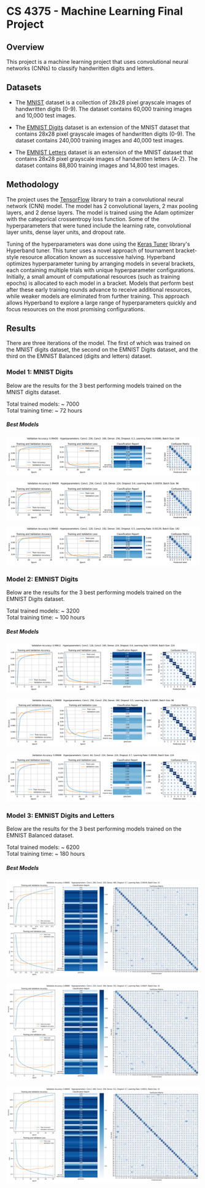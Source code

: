 # CS 4375 - Machine Learning Final Project

## Overview

This project is a machine learning project that uses convolutional neural networks (CNNs) to classify handwritten digits and letters.

## Datasets

- The [MNIST](https://www.tensorflow.org/datasets/catalog/mnist) dataset is a collection of 28x28 pixel grayscale images of handwritten digits (0-9). The dataset contains 60,000 training images and 10,000 test images.

- The [EMNIST Digits](https://www.tensorflow.org/datasets/catalog/emnist) dataset is an extension of the MNIST dataset that contains 28x28 pixel grayscale images of handwritten digits (0-9). The dataset contains 240,000 training images and 40,000 test images.

- The [EMNIST Letters](https://www.tensorflow.org/datasets/catalog/emnist) dataset is an extension of the MNIST dataset that contains 28x28 pixel grayscale images of handwritten letters (A-Z). The dataset contains 88,800 training images and 14,800 test images.

## Methodology

The project uses the [TensorFlow](https://www.tensorflow.org/) library to train a convolutional neural network (CNN) model. The model has 2 convolutional layers, 2 max pooling layers, and 2 dense layers. The model is trained using the Adam optimizer with the categorical crossentropy loss function. Some of the hyperparameters that were tuned include the learning rate, convolutional layer units, dense layer units, and dropout rate.

Tuning of the hyperparameters was done using the [Keras Tuner](https://keras-team.github.io/keras-tuner/) library's Hyperband tuner. This tuner uses a novel approach of tournament bracket-style resource allocation known as successive halving. Hyperband optimizes hyperparameter tuning by arranging models in several brackets, each containing multiple trials with unique hyperparameter configurations. Initially, a small amount of computational resources (such as training epochs) is allocated to each model in a bracket. Models that perform best after these early training rounds advance to receive additional resources, while weaker models are eliminated from further training. This approach allows Hyperband to explore a large range of hyperparameters quickly and focus resources on the most promising configurations.

## Results

There are three iterations of the model. The first of which was trained on the MNIST digits dataset, the second on the EMNIST Digits dataset, and the third on the EMNIST Balanced (digits and letters) dataset.

### Model 1: MNIST Digits

Below are the results for the 3 best performing models trained on the MNIST digits dataset.

Total trained models: ~ 7000 \
Total training time: ~ 72 hours

##### Best Models

![](./results/mnist/best-1.png)

![](./results/mnist/best-2.png)

![](./results/mnist/best-3.png)


### Model 2: EMNIST Digits

Below are the results for the 3 best performing models trained on the EMNIST Digits dataset.

Total trained models: ~ 3200 \
Total training time: ~ 100 hours

##### Best Models

![](./results/emnist-digits/best-1.png)

![](./results/emnist-digits/best-2.png)

![](./results/emnist-digits/best-3.png)


### Model 3: EMNIST Digits and Letters

Below are the results for the 3 best performing models trained on the EMNIST Balanced dataset.

Total trained models: ~ 6200 \
Total training time: ~ 180 hours

##### Best Models

![](./results/emnist-balanced/best-1.png)

![](./results/emnist-balanced/best-2.png)

![](./results/emnist-balanced/best-3.png)
